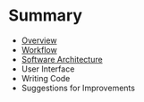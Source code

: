 # Summary

* [Overview](overview.md)
* [Workflow](workflow.md)
* [Software Architecture](software_architecture.md)
* User Interface
* Writing Code
* Suggestions for Improvements

